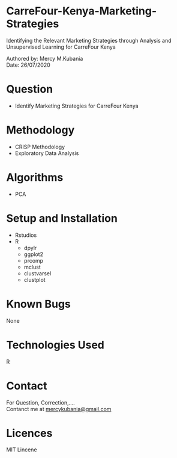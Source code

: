 # CarreFour-Kenya-Marketing-Strategies
Identifying the Relevant Marketing Strategies through Analysis and Unsupervised Learning for CarreFour Kenya


Authored by: Mercy M.Kubania  <br/>
Date: 26/07/2020

# Question  <br/>
  - Identify Marketing Strategies for CarreFour Kenya

# Methodology
- CRISP Methodology  <br />
- Exploratory Data Analysis

# Algorithms <br/>
  - PCA <br/>
 
  
# Setup and Installation
- Rstudios <br />
- R
   - dpylr
   - ggplot2
   - prcomp
   - mclust
   - clustvarsel
   - clustplot
 
 # Known Bugs
 None
 
 # Technologies Used
 R
 
 # Contact
 For Question, Correction,....  <br />
 Contanct me at mercykubania@gmail.com
 
 # Licences
 MIT Lincene
